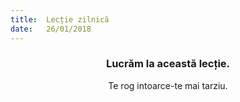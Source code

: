 ```yaml
---
title:  Lecție zilnică
date:   26/01/2018
---
```


### <center>Lucrăm la această lecție.</center>
<center>Te rog intoarce-te mai tarziu.</center>